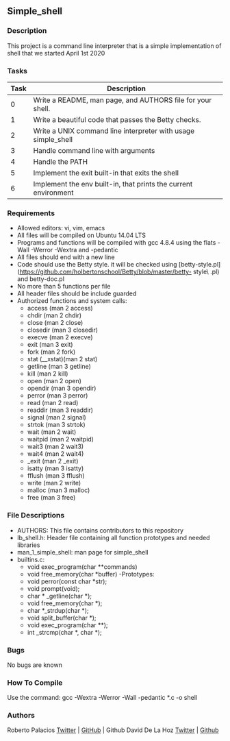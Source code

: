 ## Simple_shell
### Description
This project is a command line interpreter that is a simple implementation of
shell that we started April 1st 2020

### Tasks
Task  |	Description
----  | -----------
0 |	Write a README, man page, and AUTHORS file for your shell.
1	| Write a beautiful code that passes the Betty checks.
2	| Write a UNIX command line interpreter with usage simple_shell
3	| Handle command line with arguments
4	| Handle the PATH
5	| Implement the exit built-in that exits the shell
6	| Implement the env built-in, that prints the current environment

### Requirements
- Allowed editors: vi, vim, emacs
- All files will be compiled on Ubuntu 14.04 LTS
- Programs and functions will be compiled with gcc 4.8.4 using the flats -Wall -Werror -Wextra and -pedantic
- All files should end with a new line
- Code should use the Betty style. it will be checked using [betty-style.pl](https://github.com/holbertonschool/Betty/blob/master/betty- style\ .pl) and betty-doc.pl
- No more than 5 functions per file
- All header files should be include guarded
- Authorized functions and system calls:
  - access (man 2 access)
  - chdir (man 2 chdir)
  - close (man 2 close)
  - closedir (man 3 closedir)
  - execve (man 2 execve)
  - exit (man 3 exit)
  - fork (man 2 fork)
  - stat (__xstat)(man 2 stat)
  - getline (man 3 getline)
  - kill (man 2 kill)
  - open (man 2 open)
  - opendir (man 3 opendir)
  - perror (man 3 perror)
  - read (man 2 read)
  - readdir (man 3 readdir)
  - signal (man 2 signal)
  - strtok (man 3 strtok)
  - wait (man 2 wait)
  - waitpid (man 2 waitpid)
  - wait3 (man 2 wait3)
  - wait4 (man 2 wait4)
  - _exit (man 2 _exit)
  - isatty (man 3 isatty)
  - fflush (man 3 fflush)
  - write (man 2 write)
  - malloc (man 3 malloc)
  - free (man 3 free)

### File Descriptions
- AUTHORS: This file contains contributors to this repository
- lb_shell.h: Header file containing all function prototypes and needed libraries
- man_1_simple_shell: man page for simple_shell
- builtins.c:
  - void exec_program(char **commands)
  - void free_memory(char *buffer)
-Prototypes:
  - void perror(const char *str);
  - void prompt(void);
  - char * _getline(char *);
  - void free_memory(char *);
  - char *_strdup(char *);
  - void split_buffer(char *);
  - void exec_program(char **);
  - int _strcmp(char *, char *);
### Bugs
No bugs are known

### How To Compile
Use the command: gcc -Wextra -Werror -Wall -pedantic *.c -o shell

### Authors
Roberto Palacios [Twitter](https://twitter.com/robpalacios11) | [GitHub](https://github.com/robpalacios1) | Github David De La Hoz [Twitter](https://twitter.com/davidddlhz) | [Github](https://github.com/daviddlhz)
